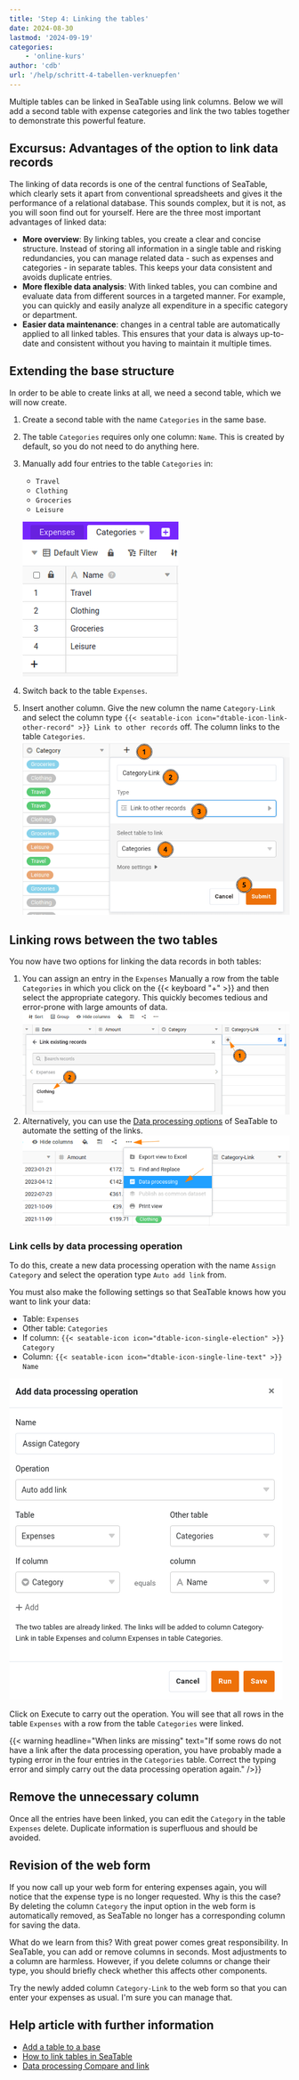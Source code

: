 ```yaml
---
title: 'Step 4: Linking the tables'
date: 2024-08-30
lastmod: '2024-09-19'
categories:
    - 'online-kurs'
author: 'cdb'
url: '/help/schritt-4-tabellen-verknuepfen'
---
```


Multiple tables can be linked in SeaTable using link columns. Below we will add a second table with expense categories and link the two tables together to demonstrate this powerful feature.

## Excursus: Advantages of the option to link data records

The linking of data records is one of the central functions of SeaTable, which clearly sets it apart from conventional spreadsheets and gives it the performance of a relational database. This sounds complex, but it is not, as you will soon find out for yourself. Here are the three most important advantages of linked data:

- **More overview**: By linking tables, you create a clear and concise structure. Instead of storing all information in a single table and risking redundancies, you can manage related data - such as expenses and categories - in separate tables. This keeps your data consistent and avoids duplicate entries.
- **More flexible data analysis**: With linked tables, you can combine and evaluate data from different sources in a targeted manner. For example, you can quickly and easily analyze all expenditure in a specific category or department.
- **Easier data maintenance**: changes in a central table are automatically applied to all linked tables. This ensures that your data is always up-to-date and consistent without you having to maintain it multiple times.

## Extending the base structure

In order to be able to create links at all, we need a second table, which we will now create.

1. Create a second table with the name `Categories` in the same base.
2. The table `Categories` requires only one column: `Name`. This is created by default, so you do not need to do anything here.
3. Manually add four entries to the table `Categories` in:

    - `Travel`
    - `Clothing`
    - `Groceries`
    - `Leisure`

    ![](images/level1-categories.png)

4. Switch back to the table `Expenses`.

5. Insert another column. Give the new column the name `Category-Link` and select the column type `{{< seatable-icon icon="dtable-icon-link-other-record" >}} Link to other records` off. The column links to the table `Categories`.  
   ![](images/level1-create-link-column.png)

## Linking rows between the two tables

You now have two options for linking the data records in both tables:

1. You can assign an entry in the `Expenses` Manually a row from the table `Categories` in which you click on the {{< keyboard "+" >}} and then select the appropriate category. This quickly becomes tedious and error-prone with large amounts of data.  
   ![](images/level1-link-rows.png)
2. Alternatively, you can use the [Data processing options](https://seatable.io/en/docs/datenverarbeitung/datenverarbeitungsoperationen-in-seatable/) of SeaTable to automate the setting of the links.  
   ![](images/level1-data-operation.png)

### Link cells by data processing operation

To do this, create a new data processing operation with the name `Assign Category` and select the operation type `Auto add link` from.

You must also make the following settings so that SeaTable knows how you want to link your data:

- Table: `Expenses`
- Other table: `Categories`
- If column: `{{< seatable-icon icon="dtable-icon-single-election" >}} Category`
- Column: `{{< seatable-icon icon="dtable-icon-single-line-text" >}} Name`

![](images/level1-auto-add-link.png)

Click on Execute to carry out the operation. You will see that all rows in the table `Expenses` with a row from the table `Categories` were linked.

{{< warning  headline="When links are missing"  text="If some rows do not have a link after the data processing operation, you have probably made a typing error in the four entries in the `Categories` table. Correct the typing error and simply carry out the data processing operation again." />}}

## Remove the unnecessary column

Once all the entries have been linked, you can edit the `Category` in the table `Expenses` delete. Duplicate information is superfluous and should be avoided.

## Revision of the web form

If you now call up your web form for entering expenses again, you will notice that the expense type is no longer requested. Why is this the case?  
By deleting the column `Category` the input option in the web form is automatically removed, as SeaTable no longer has a corresponding column for saving the data.

What do we learn from this? With great power comes great responsibility. In SeaTable, you can add or remove columns in seconds. Most adjustments to a column are harmless. However, if you delete columns or change their type, you should briefly check whether this affects other components.

Try the newly added column `Category-Link` to the web form so that you can enter your expenses as usual. I'm sure you can manage that.

## Help article with further information

- [Add a table to a base](https://seatable.io/en/docs/arbeiten-in-tabellen/eine-tabelle-in-einer-base-hinzufuegen/)
- [How to link tables in SeaTable](https://seatable.io/en/docs/verknuepfungen/wie-man-tabellen-in-seatable-miteinander-verknuepft/)
- [Data processing Compare and link](https://seatable.io/en/docs/datenverarbeitung/datenverarbeitung-vergleichen-und-verknuepfen/)
